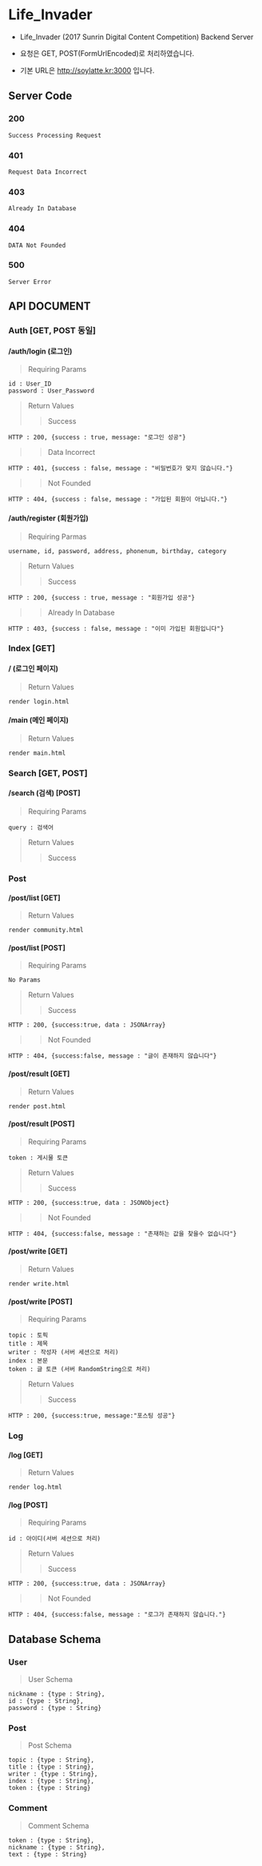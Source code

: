 # Life_Invader
* Life_Invader (2017 Sunrin Digital Content Competition) Backend Server

* 요청은 GET, POST(FormUrlEncoded)로 처리하였습니다.

* 기본 URL은 http://soylatte.kr:3000 입니다.

## Server Code
### 200

    Success Processing Request

### 401

    Request Data Incorrect
    
### 403

    Already In Database
    
### 404

    DATA Not Founded
   
### 500

    Server Error

    
## API DOCUMENT

### Auth [GET, POST 동일]

#### /auth/login (로그인)
>Requiring Params

    id : User_ID
    password : User_Password
    
>Return Values
>>Success
    
    HTTP : 200, {success : true, message: "로그인 성공"} 
    
>>Data Incorrect
    
    HTTP : 401, {success : false, message : "비밀번호가 맞지 않습니다."}
    
>>Not Founded

    HTTP : 404, {success : false, message : "가입된 회원이 아닙니다."}
    
#### /auth/register (회원가입)
>Requiring Parmas

    username, id, password, address, phonenum, birthday, category
    
>Return Values
>>Success

    HTTP : 200, {success : true, message : "회원가입 성공"}
    
>>Already In Database

    HTTP : 403, {success : false, message : "이미 가입된 회원입니다"}
    
### Index [GET]
#### / (로그인 페이지)
>Return Values
    
    render login.html

#### /main (메인 페이지)
>Return Values

    render main.html
    
### Search [GET, POST]
#### /search (검색) [POST]
>Requiring Params

    query : 검색어
    
>Return Values
>>Success 

    

### Post
#### /post/list [GET]
>Return Values
    
    render community.html
    
#### /post/list [POST]
>Requiring Params

    No Params
    
>Return Values
>>Success

    HTTP : 200, {success:true, data : JSONArray}
    
>>Not Founded

    HTTP : 404, {success:false, message : "글이 존재하지 않습니다"}
    
   
#### /post/result [GET]
>Return Values

    render post.html
   
#### /post/result [POST]
>Requiring Params

    token : 게시물 토큰
    
>Return Values
>>Success

    HTTP : 200, {success:true, data : JSONObject}
  
>>Not Founded

    HTTP : 404, {success:false, message : "존재하는 값을 찾을수 없습니다"}
    
#### /post/write [GET]
>Return Values

    render write.html
    
#### /post/write [POST]
>Requiring Params

    topic : 토픽
    title : 제목
    writer : 작성자 (서버 세션으로 처리)
    index : 본문
    token : 글 토큰 (서버 RandomString으로 처리)
    
>Return Values
>>Success
    
    HTTP : 200, {success:true, message:"포스팅 성공"}  
    
### Log
#### /log [GET]
>Return Values

    render log.html
    
#### /log [POST]
>Requiring Params

    id : 아이디(서버 세션으로 처리)
    
>Return Values
>>Success

    HTTP : 200, {success:true, data : JSONArray}

>>Not Founded

    HTTP : 404, {success:false, message : "로그가 존재하지 않습니다."} 
        
## Database Schema

### User
> User Schema

    nickname : {type : String},
    id : {type : String},
    password : {type : String}
    
### Post
> Post Schema

    topic : {type : String},
    title : {type : String},
    writer : {type : String},
    index : {type : String},
    token : {type : String}    
    
    
### Comment
> Comment Schema

    token : {type : String},
    nickname : {type : String},
    text : {type : String}